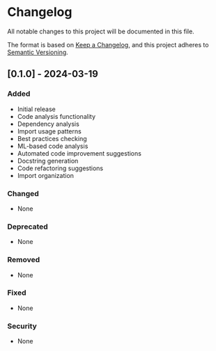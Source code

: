 # Changelog

All notable changes to this project will be documented in this file.

The format is based on [Keep a Changelog](https://keepachangelog.com/en/1.0.0/),
and this project adheres to [Semantic Versioning](https://semver.org/spec/v2.0.0.html).

## [0.1.0] - 2024-03-19

### Added
- Initial release
- Code analysis functionality
- Dependency analysis
- Import usage patterns
- Best practices checking
- ML-based code analysis
- Automated code improvement suggestions
- Docstring generation
- Code refactoring suggestions
- Import organization

### Changed
- None

### Deprecated
- None

### Removed
- None

### Fixed
- None

### Security
- None 